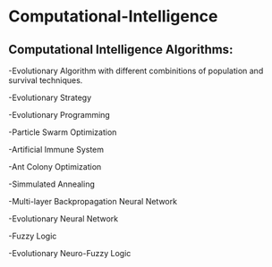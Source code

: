 # Computational-Intelligence
## Computational Intelligence Algorithms:

-Evolutionary Algorithm with different combinitions of population and survival techniques.

-Evolutionary Strategy

-Evolutionary Programming

-Particle Swarm Optimization

-Artificial Immune System

-Ant Colony Optimization

-Simmulated Annealing

-Multi-layer Backpropagation Neural Network

-Evolutionary Neural Network

-Fuzzy Logic

-Evolutionary Neuro-Fuzzy Logic
